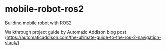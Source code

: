 # mobile-robot-ros2
Building mobile robot with ROS2

Walkthrough project guide by Automatic Addison blog post (https://automaticaddison.com/the-ultimate-guide-to-the-ros-2-navigation-stack/)
